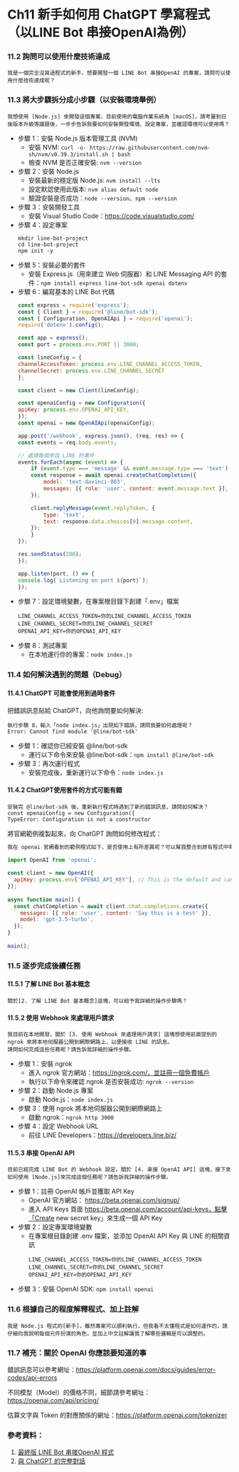 # Ch11 新手如何用 ChatGPT 學寫程式（以LINE Bot 串接OpenAI為例）

### 11.2 詢問可以使用什麼技術達成

```
我是一個完全沒寫過程式的新手，想要開發一個 LINE Bot 串接OpenAI 的專案，請問可以使用什麼技術達成呢？
```

### 11.3 將大步驟拆分成小步驟（以安裝環境舉例）

```
我想使用 [Node.js] 來開發這個專案，目前使用的電腦作業系統為 [macOS]，請考量到日後版本升級等議題後，一步步告訴我要如何安裝開發環境、設定專案，並確認環境可以使用嗎？
```

- 步驟 1：安裝 Node.js 版本管理工具 (NVM)
    - 安裝 NVM: `curl -o- https://raw.githubusercontent.com/nvm-sh/nvm/v0.39.3/install.sh | bash`
    - 檢查 NVM 是否正確安裝: `nvm --version`
- 步驟 2：安裝 Node.js
    - 安裝最新的穩定版 Node.js: `nvm install --lts`
    - 設定默認使用此版本: `nvm alias default node`
    - 驗證安裝是否成功：`node --version`、`npm --version`
- 步驟 3：安裝開發工具
    - 安裝 Visual Studio Code：https://code.visualstudio.com/
- 步驟 4：設定專案
    ```
    mkdir line-bot-project
    cd line-bot-project
    npm init -y
    ```
- 步驟 5：安裝必要的套件
    - 安裝 Express.js（用來建立 Web 伺服器）和 LINE Messaging API 的套件：`npm install express line-bot-sdk openai dotenv`
- 步驟 6：編寫基本的 LINE Bot 代碼
    ```js
    const express = require('express');
    const { Client } = require('@line/bot-sdk');
    const { Configuration, OpenAIApi } = require('openai');
    require('dotenv').config();

    const app = express();
    const port = process.env.PORT || 3000;

    const lineConfig = {
    channelAccessToken: process.env.LINE_CHANNEL_ACCESS_TOKEN,
    channelSecret: process.env.LINE_CHANNEL_SECRET
    };

    const client = new Client(lineConfig);

    const openaiConfig = new Configuration({
    apiKey: process.env.OPENAI_API_KEY,
    });
    const openai = new OpenAIApi(openaiConfig);

    app.post('/webhook', express.json(), (req, res) => {
    const events = req.body.events;

    // 處理每個來自 LINE 的事件
    events.forEach(async (event) => {
        if (event.type === 'message' && event.message.type === 'text') {
        const response = await openai.createChatCompletion({
            model: 'text-davinci-003',
            messages: [{ role: 'user', content: event.message.text }],
        });

        client.replyMessage(event.replyToken, {
            type: 'text',
            text: response.data.choices[0].message.content,
        });
        }
    });

    res.sendStatus(200);
    });

    app.listen(port, () => {
    console.log(`Listening on port ${port}`);
    });
    ```
- 步驟 7：設定環境變數，在專案根目錄下創建「.env」檔案
    ```env
    LINE_CHANNEL_ACCESS_TOKEN=你的LINE_CHANNEL_ACCESS_TOKEN
    LINE_CHANNEL_SECRET=你的LINE_CHANNEL_SECRET
    OPENAI_API_KEY=你的OPENAI_API_KEY
    ```
- 步驟 8：測試專案
    - 在本地運行你的專案：`node index.js`


### 11.4 如何解決遇到的問題（Debug）


#### 11.4.1	ChatGPT 可能會使用到過時套件

把錯誤訊息貼給 ChatGPT，向他詢問要如何解決:
```
執行步驟 8，輸入「node index.js」出現如下錯誤，請問我要如何處理呢？
Error: Cannot find module '@line/bot-sdk'
```

- 步驟 1：確認你已經安裝 @line/bot-sdk
    - 運行以下命令來安裝 @line/bot-sdk：`npm install @line/bot-sdk`
- 步驟 3：再次運行程式
    - 安裝完成後，重新運行以下命令：`node index.js`

#### 11.4.2	ChatGPT使用套件的方式可能有錯

```
安裝完 @line/bot-sdk 後，重新執行程式時遇到了新的錯誤訊息，請問如何解決？
const openaiConfig = new Configuration({
TypeError: Configuration is not a constructor
```

將官網範例複製起來，向 ChatGPT 詢問如何修改程式：
```js
我在 openai 官網看到的範例程式如下，是否使用上有所差異呢？可以幫我整合到原有程式中嗎？

import OpenAI from 'openai';
 
const client = new OpenAI({
  apiKey: process.env['OPENAI_API_KEY'], // This is the default and can be omitted
});
 
async function main() {
  const chatCompletion = await client.chat.completions.create({
    messages: [{ role: 'user', content: 'Say this is a test' }],
    model: 'gpt-3.5-turbo',
  });
}
 
main();
```

### 11.5 逐步完成後續任務

#### 11.5.1	了解 LINE Bot 基本概念

```
關於[2. 了解 LINE Bot 基本概念]這塊，可以給予我詳細的操作步驟嗎？
```

#### 11.5.2	使用 Webhook 來處理用戶請求

```
我目前在本地開發，關於 [3. 使用 Webhook 來處理用戶請求] 這塊想使用前面提到的 ngrok 來將本地伺服器公開到網際網路上，以便接收 LINE 的訊息。
請問如何完成這些任務呢？請告訴我詳細的操作步驟。
```

- 步驟 1：安裝 ngrok
    - 進入 ngrok 官方網站：https://ngrok.com/，並註冊一個免費帳戶
    - 執行以下命令來確認 ngrok 是否安裝成功: `ngrok --version`
- 步驟 2：啟動 Node.js 專案
    - 啟動 Node.js：`node index.js`
- 步驟 3：使用 ngrok 將本地伺服器公開到網際網路上
    - 啟動 ngrok：`ngrok http 3000`
- 步驟 4：設定 Webhook URL
    - 前往 LINE Developers：https://developers.line.biz/

#### 11.5.3	串接 OpenAI API

```
目前已經完成 LINE Bot 的 Webhook 設定，關於 [4. 串接 OpenAI API] 這塊，接下來如何使用 [Node.js]來完成這個任務呢？請告訴我詳細的操作步驟。
```

- 步驟 1：註冊 OpenAI 帳戶並獲取 API Key
    - OpenAI 官方網站： https://beta.openai.com/signup/
    - 進入 API Keys 頁面 https://beta.openai.com/account/api-keys，點擊「Create new secret key」來生成一個 API Key
- 步驟 2：設定專案環境變數
    - 在專案根目錄創建 .env 檔案，並添加 OpenAI API Key 與 LINE 的相關資訊
        ```env
        LINE_CHANNEL_ACCESS_TOKEN=你的LINE_CHANNEL_ACCESS_TOKEN
        LINE_CHANNEL_SECRET=你的LINE_CHANNEL_SECRET
        OPENAI_API_KEY=你的OPENAI_API_KEY
        ```
- 步驟 3：安裝 OpenAI SDK: `npm install openai`

### 11.6 根據自己的程度解釋程式、加上註解

```
我是 Node.js 程式的[新手]，雖然專案可以順利執行，但我看不太懂程式是如何運作的，請仔細向我說明每個元件扮演的角色，並加上中文註解讓我了解哪些邏輯是可以調整的。
```

### 11.7 補充：關於 OpenAI 你應該要知道的事

錯誤訊息可以參考網址：https://platform.openai.com/docs/guides/error-codes/api-errors 

不同模型（Model）的價格不同，細節請參考網址：https://openai.com/api/pricing/

估算文字與 Token 的對應關係的網址：https://platform.openai.com/tokenizer

### 參考資料：
1.	[最終版 LINE Bot 串接OpenAI 程式](https://github.com/dean9703111/chatGPT3/tree/master/Ch11)
2.	[與 ChatGPT 的完整對話](https://chatgpt.com/share/519904f5-f501-43a4-b942-26d8408d77f4)

